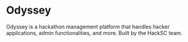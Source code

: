 # Odyssey

Odyssey is a hackathon management platform that handles hacker applications, admin functionalities, and more. Built by the HackSC team.